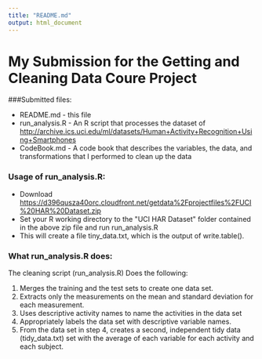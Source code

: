 ```yaml
---
title: "README.md"
output: html_document
---
```


# My Submission for the Getting and Cleaning Data Coure Project

###Submitted files:
 - README.md - this file
 - run_analysis.R - An R script that processes the dataset of http://archive.ics.uci.edu/ml/datasets/Human+Activity+Recognition+Using+Smartphones 
 - CodeBook.md - A code book that describes the variables, the data, and transformations that I performed to clean up the data
 
### Usage of run_analysis.R:
  - Download https://d396qusza40orc.cloudfront.net/getdata%2Fprojectfiles%2FUCI%20HAR%20Dataset.zip
  - Set your R working directory to the "UCI HAR Dataset" folder contained in the above zip file and run run_analysis.R
  - This will create a file tiny_data.txt, which is the output of write.table().
  
### What run_analysis.R does: 
The cleaning script (run_analysis.R) Does the following:
 1. Merges the training and the test sets to create one data set.
 2. Extracts only the measurements on the mean and standard deviation for each measurement. 
 3. Uses descriptive activity names to name the activities in the data set
 4. Appropriately labels the data set with descriptive variable names. 
 5. From the data set in step 4, creates a second, independent tidy data (tidy_data.txt) set with the average of each variable for each activity and each subject.

